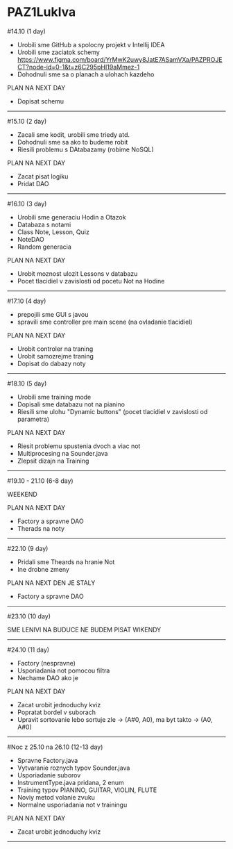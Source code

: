 # PAZ1LukIva

#14.10 (1 day)

- Urobili sme GitHub a spolocny projekt v Intellij IDEA
- Urobili sme zaciatok schemy https://www.figma.com/board/YrMwK2uwy8JatE7ASamVXa/PAZPROJECT?node-id=0-1&t=z6C295pHI19aMmez-1
- Dohodnuli sme sa o planach a ulohach kazdeho

PLAN NA NEXT DAY
- Dopisat schemu

  
------------------------------------------------------------------------------------------------------------------------

#15.10 (2 day)
- Zacali sme kodit, urobili sme triedy atd.
- Dohodnuli sme sa ako to budeme robit
- Riesili problemu s DAtabazamy (robime NoSQL)

PLAN NA NEXT DAY
- Zacat pisat logiku
- Pridat DAO

------------------------------------------------------------------------------------------------------------------------
#16.10 (3 day)
- Urobili sme generaciu Hodin a Otazok
- Databaza s notami
- Class Note, Lesson, Quiz
- NoteDAO
- Random generacia
  
PLAN NA NEXT DAY
- Urobit moznost ulozit Lessons v databazu
- Pocet tlacidiel v zavislosti od pocetu Not na Hodine

------------------------------------------------------------------------------------------------------------------------

#17.10 (4 day)

- prepojili sme GUI s javou
- spravili sme controller pre main scene (na ovladanie tlacidiel)

PLAN NA NEXT DAY
- Urobit controler na traning
- Urobit samozrejme traning
- Dopisat do dabazy noty

------------------------------------------------------------------------------------------------------------------------

#18.10 (5 day)
- Urobili sme training mode
- Dopisali sme databazu not na pianino
- Riesili sme ulohu "Dynamic buttons" (pocet tlacidiel v zavislosti od parametra)
  
PLAN NA NEXT DAY
- Riesit problemu spustenia dvoch a viac not
- Multiprocesing na Sounder.java
- Zlepsit dizajn na Training

------------------------------------------------------------------------------------------------------------------------

#19.10 - 21.10 (6-8 day)

WEEKEND

PLAN NA NEXT DAY
- Factory a spravne DAO
- Therads na noty
  
------------------------------------------------------------------------------------------------------------------------

#22.10 (9 day)
- Pridali sme Theards na hranie Not
- Ine drobne zmeny

PLAN NA NEXT DEN JE STALY
- Factory a spravne DAO

------------------------------------------------------------------------------------------------------------------------

#23.10 (10 day)

SME LENIVI
NA BUDUCE NE BUDEM PISAT WIKENDY

------------------------------------------------------------------------------------------------------------------------

#24.10 (11 day) 
- Factory (nespravne)
- Usporiadania not pomocou filtra
- Nechame DAO ako je

PLAN NA NEXT DAY
- Zacat urobit jednoduchy kviz
- Popratat bordel v suborach
- Upravit sortovanie lebo sortuje zle -> (A#0, A0), ma byt takto -> (A0, A#0)

------------------------------------------------------------------------------------------------------------------------

#Noc z 25.10 na 26.10 (12-13 day)
- Spravne Factory.java
- Vytvaranie roznych typov Sounder.java
- Usporiadanie suborov
- InstrumentType.java pridana, 2 enum
- Training typov PIANINO, GUITAR, VIOLIN, FLUTE 
- Noviy metod volanie zvuku
- Normalne usporiadania not v trainingu

PLAN NA NEXT DAY
- Zacat urobit jednoduchy kviz

------------------------------------------------------------------------------------------------------------------------











